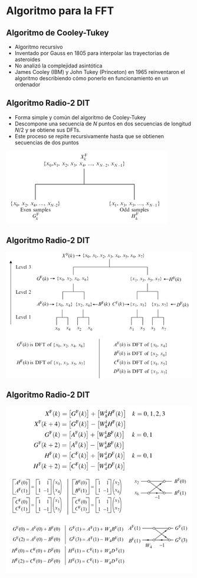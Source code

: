 # Algoritmo para la FFT

## Algoritmo de Cooley-Tukey

- Algoritmo recursivo
- Inventado por Gauss en 1805 para interpolar las trayectorias de asteroides
- No analizó la complejidad asintótica
- James Cooley (IBM) y John Tukey (Princeton) en 1965 reinventaron el algoritmo describiendo cómo ponerlo en funcionamiento en un ordenador

## Algoritmo Radio-2 DIT

- Forma simple y común del algoritmo de Cooley-Tukey
- Descompone una secuencia de $N$ puntos en dos secuencias de longitud $N/2$ y se obtiene sus DFTs.
- Este proceso se repite recursivamente hasta que se obtienen secuencias de dos puntos

![Pequeña visualización del particionado](./imgs/radix-2DIT.png)

## Algoritmo Radio-2 DIT

![Ejemplo  N=8](./imgs/ejemplofft1.png)

## Algoritmo Radio-2 DIT

![Ejemplo  (continuación) N=8](./imgs/ejemplofft2.png)
